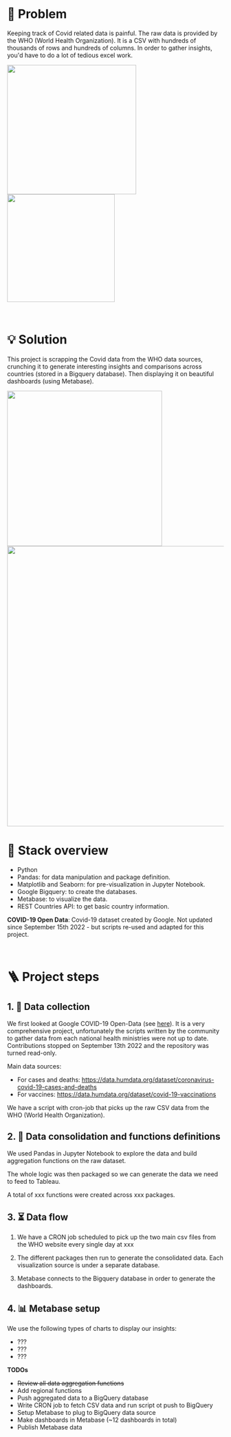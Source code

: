 


# 🤔 Problem

Keeping track of Covid related data is painful. The raw data is provided by the WHO (World Health Organization). It is a CSV with hundreds of thousands of rows and hundreds of columns. In order to gather insights, you'd have to do a lot of tedious excel work.

<p float="left">
  <img src="imgs/sign_language_1.png" width="300" />
  <img src="imgs/sign_language_3.jpeg" width="250" />
</p>

<br/>

# 💡 Solution

This project is scrapping the Covid data from the WHO data sources, crunching it to generate interesting insights and comparisons across countries (stored in a Bigquery database). Then displaying it on beautiful dashboards (using Metabase).

 <img src="imgs/sign_language_2.png" width="360" />

 <img src="imgs/image3.gif" width="650" />

<br/>


# 🤖 Stack overview

- Python
- Pandas: for data manipulation and package definition.
- Matplotlib and Seaborn: for pre-visualization in Jupyter Notebook.
- Google Bigquery: to create the databases.
- Metabase: to visualize the data.
- REST Countries API: to get basic country information.

**COVID-19 Open Data**: Covid-19 dataset created by Google. Not updated since September 15th 2022 - but scripts re-used and adapted for this project.

<br/>


# 🪜 Project steps

## 1. 💽 Data collection

We first looked at Google COVID-19 Open-Data (see [here](https://github.com/GoogleCloudPlatform/covid-19-open-data)). It is a very comprehensive project, unfortunately the scripts written by the community to gather data from each national health ministries were not up to date. Contributions stopped on September 13th 2022 and the repository was turned read-only.

Main data sources:
- For cases and deaths: https://data.humdata.org/dataset/coronavirus-covid-19-cases-and-deaths
- For vaccines: https://data.humdata.org/dataset/covid-19-vaccinations

We have a script with cron-job that picks up the raw CSV data from the WHO (World Health Organization).

## 2. 🧱 Data consolidation and functions definitions

We used Pandas in Jupyter Notebook to explore the data and build aggregation functions on the raw dataset.

The whole logic was then packaged so we can generate the data we need to feed to Tableau.

A total of xxx functions were created across xxx packages.

## 3. ⏳ Data flow

1. We have a CRON job scheduled to pick up the two main csv files from the WHO website every single day at xxx

2. The different packages then run to generate the consolidated data. Each visualization source is under a separate database.

3. Metabase connects to the Bigquery database in order to generate the dashboards.


## 4. 📊 Metabase setup

We use the following types of charts to display our insights:
- ???
- ???
- ???


**TODOs**
- ~~Review all data aggregation functions~~
- Add regional functions
- Push aggregated data to a BigQuery database
- Write CRON job to fetch CSV data and run script ot push to BigQuery
- Setup Metabase to plug to BigQuery data source
- Make dashboards in Metabase (~12 dashboards in total)
- Publish Metabase data
